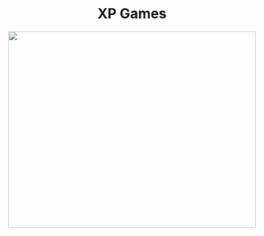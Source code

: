 <h1 align="center"> XP Games </h1>

<img src="./public/imagens/gamer-chair-with-multicolored-neon-lights.jpg" width="100%" height="400">


